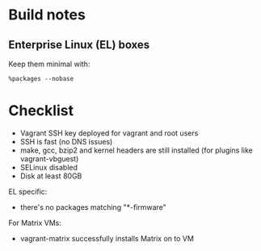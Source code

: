Build notes
===========

## Enterprise Linux (EL) boxes

Keep them minimal with:
```
%packages --nobase
```

Checklist
=========

 * Vagrant SSH key deployed for vagrant and root users
 * SSH is fast (no DNS issues)
 * make, gcc, bzip2 and kernel headers are still installed (for plugins like vagrant-vbguest)
 * SELinux disabled
 * Disk at least 80GB

EL specific:
 * there's no packages matching "*-firmware"

For Matrix VMs:

 * vagrant-matrix successfully installs Matrix on to VM

